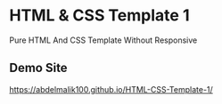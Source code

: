 # HTML & CSS Template 1
Pure HTML And CSS Template Without Responsive

## Demo Site
https://abdelmalik100.github.io/HTML-CSS-Template-1/


